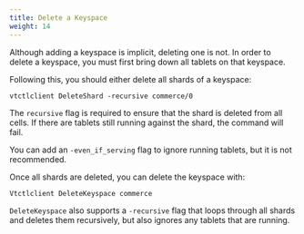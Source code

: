 ```yaml
---
title: Delete a Keyspace
weight: 14
---
```


Although adding a keyspace is implicit, deleting one is not. In order to delete a keyspace, you must first bring down all tablets on that keyspace.

Following this, you should either delete all shards of a keyspace:

```text
vtctlclient DeleteShard -recursive commerce/0
```

The `recursive` flag is required to ensure that the shard is deleted from all cells. If there are tablets still running against the shard, the command will fail.

You can add an `-even_if_serving` flag to ignore running tablets, but it is not recommended.

Once all shards are deleted, you can delete the keyspace with:

```text
Vtctlclient DeleteKeyspace commerce
```

`DeleteKeyspace` also supports a `-recursive` flag that loops through all shards and deletes them recursively, but also ignores any tablets that are running.
